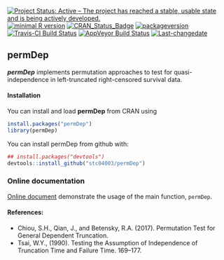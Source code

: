 
[![Project Status: Active – The project has reached a stable, usable
state and is being actively
developed.](http://www.repostatus.org/badges/latest/active.svg)](http://www.repostatus.org/#active)
[![minimal R
version](https://img.shields.io/badge/R%3E%3D-3.4.0-6666ff.svg)](https://cran.r-project.org/)
[![CRAN\_Status\_Badge](http://www.r-pkg.org/badges/version/permDep)](https://cran.r-project.org/package=permDep)
[![packageversion](https://img.shields.io/badge/Package%20version-1.0.3-orange.svg?style=flat-square)](commits/master)
[![Travis-CI Build
Status](https://travis-ci.org/stc04003/permDep.svg?branch=master)](https://travis-ci.org/stc04003/permDep)
[![AppVeyor Build
Status](https://ci.appveyor.com/api/projects/status/github/stc04003/permDep?branch=master&svg=true)](https://ci.appveyor.com/project/stc04003/permDep)
[![Last-changedate](https://img.shields.io/badge/last%20change-2019--08--10-yellowgreen.svg)](/commits/master)

## **permDep**

<!-- README.md is generated from README.Rmd. Please edit that file -->

***permDep*** implements permutation approaches to test for
quasi-independence in left-truncated right-censored survival data.

#### Installation

You can install and load **permDep** from CRAN using

``` r
install.packages("permDep")
library(permDep)
```

You can install permDep from github with:

``` r
## install.packages("devtools")
devtools::install_github("stc04003/permDep")
```

### Online documentation

[Online document](https://www.sychiou.com/permDep/) demonstrate the
usage of the main function, `permDep`.

#### References:

  - Chiou, S.H., Qian, J., and Betensky, R.A. (2017). Permutation Test
    for General Dependent Truncation. 
  - Tsai, W.Y., (1990). Testing the Assumption of Independence of
    Truncation Time and Failure Time.   169–177.
